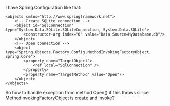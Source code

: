 ﻿I have Spring.Configuration like that:

    <objects xmlns="http://www.springframework.net">
        <!-- Create SQLite connection -->
        <object id="SqlConnection" type="System.Data.SQLite.SQLiteConnection, System.Data.SQLite">
            <constructor-arg index="0" value="Data Source=MyDatabase.db"/>
        </object>
        <!-- Open connection -->
        <object type="Spring.Objects.Factory.Config.MethodInvokingFactoryObject, Spring.Core">
            <property name="TargetObject">
                <ref local="SqlConnection" />
            </property>
            <property name="TargetMethod" value="Open"/>
        </object>
    </objects>

So how to handle exception from method Open() if this throws since MethodInvokingFactoryObject is create and invoke?

